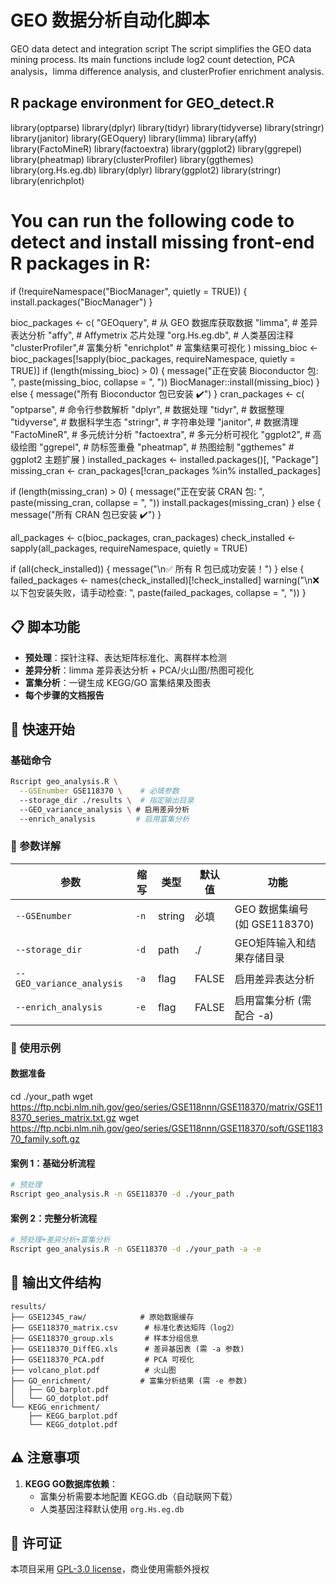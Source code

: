 # GEO 数据分析自动化脚本
GEO data detect and integration script
The script simplifies the GEO data mining process. Its main functions include log2 count detection, PCA analysis，limma difference analysis, and clusterProfier enrichment analysis.

## R package environment for GEO_detect.R
library(optparse)
library(dplyr)
library(tidyr)
library(tidyverse)
library(stringr)
library(janitor)
library(GEOquery) 
library(limma) 
library(affy)
library(FactoMineR) 
library(factoextra)
library(ggplot2)
library(ggrepel)
library(pheatmap)
library(clusterProfiler)
library(ggthemes)
library(org.Hs.eg.db)
library(dplyr)
library(ggplot2)
library(stringr)
library(enrichplot)
# You can run the following code to detect and install missing front-end R packages in R:

if (!requireNamespace("BiocManager", quietly = TRUE)) {
  install.packages("BiocManager")
}

bioc_packages <- c(
  "GEOquery",       # 从 GEO 数据库获取数据
  "limma",          # 差异表达分析
  "affy",           # Affymetrix 芯片处理
  "org.Hs.eg.db",   # 人类基因注释
  "clusterProfiler",# 富集分析
  "enrichplot"      # 富集结果可视化
)
missing_bioc <- bioc_packages[!sapply(bioc_packages, requireNamespace, quietly = TRUE)]
if (length(missing_bioc) > 0) {
  message("正在安装 Bioconductor 包: ", paste(missing_bioc, collapse = ", "))
  BiocManager::install(missing_bioc)
} else {
  message("所有 Bioconductor 包已安装 ✔️")
}
cran_packages <- c(
  "optparse",      # 命令行参数解析
  "dplyr",         # 数据处理
  "tidyr",         # 数据整理
  "tidyverse",     # 数据科学生态
  "stringr",       # 字符串处理
  "janitor",       # 数据清理
  "FactoMineR",    # 多元统计分析
  "factoextra",    # 多元分析可视化
  "ggplot2",       # 高级绘图
  "ggrepel",       # 防标签重叠
  "pheatmap",      # 热图绘制
  "ggthemes"       # ggplot2 主题扩展
)
installed_packages <- installed.packages()[, "Package"]
missing_cran <- cran_packages[!cran_packages %in% installed_packages]

if (length(missing_cran) > 0) {
  message("正在安装 CRAN 包: ", paste(missing_cran, collapse = ", "))
  install.packages(missing_cran)
} else {
  message("所有 CRAN 包已安装 ✔️")
}

all_packages <- c(bioc_packages, cran_packages)
check_installed <- sapply(all_packages, requireNamespace, quietly = TRUE)

if (all(check_installed)) {
  message("\n✅ 所有 R 包已成功安装！")
} else {
  failed_packages <- names(check_installed)[!check_installed]
  warning("\n❌ 以下包安装失败，请手动检查: ", paste(failed_packages, collapse = ", "))
}

## 📋 脚本功能

- **预处理**：探针注释、表达矩阵标准化、离群样本检测
- **差异分析**：limma 差异表达分析 + PCA/火山图/热图可视化
- **富集分析**：一键生成 KEGG/GO 富集结果及图表
- **每个步骤的文档报告**



## 🚀 快速开始

### 基础命令
```bash
Rscript geo_analysis.R \
  --GSEnumber GSE118370 \    # 必填参数
  --storage_dir ./results \  # 指定输出目录
  --GEO_variance_analysis \ # 启用差异分析
  --enrich_analysis         # 启用富集分析
```

### 📌 参数详解
| 参数 | 缩写 | 类型 | 默认值 | 功能 |
|------|------|------|--------|------|
| `--GSEnumber` | `-n` | string | 必填 | GEO 数据集编号 (如 GSE118370) |
| `--storage_dir` | `-d` | path | ./ | GEO矩阵输入和结果存储目录 |
| `--GEO_variance_analysis` | `-a` | flag | FALSE | 启用差异表达分析 |
| `--enrich_analysis` | `-e` | flag | FALSE | 启用富集分析 (需配合 -a) |

### 🧪 使用示例
#### 数据准备
cd ./your_path
wget https://ftp.ncbi.nlm.nih.gov/geo/series/GSE118nnn/GSE118370/matrix/GSE118370_series_matrix.txt.gz
wget https://ftp.ncbi.nlm.nih.gov/geo/series/GSE118nnn/GSE118370/soft/GSE118370_family.soft.gz

#### 案例 1：基础分析流程
```bash
# 预处理
Rscript geo_analysis.R -n GSE118370 -d ./your_path
```

#### 案例 2：完整分析流程
```bash
# 预处理+差异分析+富集分析
Rscript geo_analysis.R -n GSE118370 -d ./your_path -a -e
```

## 📂 输出文件结构
```
results/
├── GSE12345_raw/            # 原始数据缓存
├── GSE118370_matrix.csv      # 标准化表达矩阵（log2）
├── GSE118370_group.xls       # 样本分组信息
├── GSE118370_DiffEG.xls      # 差异基因表 (需 -a 参数)
├── GSE118370_PCA.pdf         # PCA 可视化
├── volcano_plot.pdf          # 火山图
├── GO_enrichment/           # 富集分析结果 (需 -e 参数)
│   ├── GO_barplot.pdf
│   └── GO_dotplot.pdf
└── KEGG_enrichment/
    ├── KEGG_barplot.pdf
    └── KEGG_dotplot.pdf
```

## ⚠️ 注意事项
1. **KEGG GO数据库依赖**： 
   - 富集分析需要本地配置 KEGG.db（自动联网下载）
   - 人类基因注释默认使用 `org.Hs.eg.db`


## 📜 许可证
本项目采用 [GPL-3.0 license](LICENSE)，商业使用需额外授权


